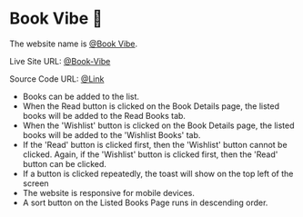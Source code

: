 # Book Vibe 📙

The website name is [@Book Vibe](https://66054c1298b1c1117032e654--inquisitive-llama-f2b856.netlify.app/listedBooks).

Live Site URL: [@Book-Vibe](https://66054c1298b1c1117032e654--inquisitive-llama-f2b856.netlify.app/listedBooks)

Source Code URL: [@Link](https://github.com/programming-hero-web-course-4/b9a8-book-vibe-Rakib-Akanda?tab=readme-ov-file)

- Books can be added to the list.
- When the Read button is clicked on the Book Details page, the listed books will be added to the Read Books tab.
- When the 'Wishlist' button is clicked on the Book Details page, the listed books will be added to the 'Wishlist Books' tab.
- If the 'Read' button is clicked first, then the 'Wishlist' button cannot be clicked. Again, if the 'Wishlist' button is clicked first, then the 'Read' button can be clicked.
- If a button is clicked repeatedly, the toast will show on the top left of the screen
- The website is responsive for mobile devices.
- A sort button on the Listed Books Page runs in descending order.
